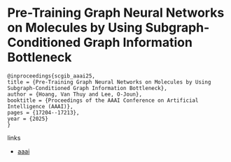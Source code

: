 # Pre-Training Graph Neural Networks on Molecules by Using Subgraph-Conditioned Graph Information Bottleneck

```
@inproceedings{scgib_aaai25,
title = {Pre-Training Graph Neural Networks on Molecules by Using Subgraph-Conditioned Graph Information Bottleneck},
author = {Hoang, Van Thuy and Lee, O-Joun},
booktitle = {Proceedings of the AAAI Conference on Artificial Intelligence (AAAI)},
pages = {17204--17213},
year = {2025}
}
```

links
- [aaai](https://ojs.aaai.org/index.php/AAAI/article/view/33891)
